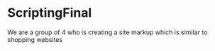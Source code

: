 # ScriptingFinal
We are a group of 4 who is creating a site markup which is similar to shopping websites
